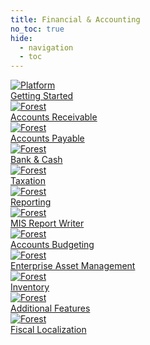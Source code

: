 ```yaml
---
title: Financial & Accounting
no_toc: true
hide:
  - navigation
  - toc
---
```


<section>
<!-- This example requires Tailwind CSS v2.0+ -->
<div class="relative bg-white overflow-hidden">
 <div class="p-7 grid grid-cols-1 sm:grid-cols-1 md:grid-cols-5 lg:grid-cols-5 xl:grid-cols-5 gap-5">
    <a href="01_getting_started" class="rounded overflow-hidden shadow-lg">
      <img class="w-full" src="assets/getting_started.jpg" alt="Platform">
      <div class="px-6 py-2">
        <div class="font-regular text-l mb-2" >Getting Started</div>
      </div>
    </a>
    <a href="02_accounts_receivable" class="rounded overflow-hidden shadow-lg">
      <img class="w-full" src="assets/companies.jpg" alt="Forest">
      <div class="px-6 py-2">
        <div class="font-regular text-l mb-2">Accounts Receivable</div>
      </div>
    </a>
    </a>
    <a href="02_accounts_receivable" class="rounded overflow-hidden shadow-lg">
      <img class="w-full" src="assets/companies.jpg" alt="Forest">
      <div class="px-6 py-2">
        <div class="font-regular text-l mb-2">Accounts Payable</div>
      </div>
    </a>
    </a>
    <a href="02_accounts_receivable" class="rounded overflow-hidden shadow-lg">
      <img class="w-full" src="assets/companies.jpg" alt="Forest">
      <div class="px-6 py-2">
        <div class="font-regular text-l mb-2">Bank & Cash</div>
      </div>
    </a>
    <a href="02_accounts_receivable" class="rounded overflow-hidden shadow-lg">
      <img class="w-full" src="assets/companies.jpg" alt="Forest">
      <div class="px-6 py-2">
        <div class="font-regular text-l mb-2">Taxation</div>
      </div>
    </a>
    <a href="02_accounts_receivable" class="rounded overflow-hidden shadow-lg">
      <img class="w-full" src="assets/companies.jpg" alt="Forest">
      <div class="px-6 py-2">
        <div class="font-regular text-l mb-2">Reporting</div>
      </div>
    </a>
    <a href="02_accounts_receivable" class="rounded overflow-hidden shadow-lg">
      <img class="w-full" src="assets/companies.jpg" alt="Forest">
      <div class="px-6 py-2">
        <div class="font-regular text-l mb-2">MIS Report Writer</div>
      </div>
    </a>
    <a href="02_accounts_receivable" class="rounded overflow-hidden shadow-lg">
      <img class="w-full" src="assets/companies.jpg" alt="Forest">
      <div class="px-6 py-2">
        <div class="font-regular text-l mb-2">Accounts Budgeting</div>
      </div>
    </a>
    <a href="02_accounts_receivable" class="rounded overflow-hidden shadow-lg">
      <img class="w-full" src="assets/companies.jpg" alt="Forest">
      <div class="px-6 py-2">
        <div class="font-regular text-l mb-2">Enterprise Asset Management</div>
      </div>
    </a>
    <a href="10_inventory" class="rounded overflow-hidden shadow-lg">
      <img class="w-full" src="assets/warehouse.jpg" alt="Forest">
      <div class="px-6 py-2">
        <div class="font-regular text-l mb-2">Inventory</div>
      </div>
    </a>
    <a href="02_accounts_receivable" class="rounded overflow-hidden shadow-lg">
      <img class="w-full" src="assets/companies.jpg" alt="Forest">
      <div class="px-6 py-2">
        <div class="font-regular text-l mb-2">Additional Features</div>
      </div>
    </a>
    <a href="02_accounts_receivable" class="rounded overflow-hidden shadow-lg">
      <img class="w-full" src="assets/companies.jpg" alt="Forest">
      <div class="px-6 py-2">
        <div class="font-regular text-l mb-2">Fiscal Localization</div>
      </div>
    </a>
</div>
</section>
